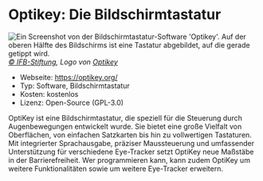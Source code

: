 # Optikey: Die Bildschirmtastatur

![](/optikey.jpg "Ein Screenshot von der Bildschirmtastatur-Software 'Optikey'. Auf der oberen Hälfte des Bildschirms ist eine Tastatur abgebildet, auf die gerade getippt wird.")
*[© IFB-Stiftung](https://ifb-stiftung.de/), Logo von [Optikey](https://www.optikey.org/)*

- Webseite: https://optikey.org/
- Typ: Software, Bildschirmtastatur
- Kosten: kostenlos
- Lizenz: Open-Source (GPL-3.0)

OptiKey ist eine Bildschirmtastatur, die speziell für die Steuerung durch Augenbewegungen entwickelt wurde. Sie bietet eine große Vielfalt von Oberflächen, von einfachen Satzkarten bis hin zu vollwertigen Tastaturen. Mit integrierter Sprachausgabe, präziser Maussteuerung und umfassender Unterstützung für verschiedene Eye-Tracker setzt OptiKey neue Maßstäbe in der Barrierefreiheit. Wer programmieren kann, kann zudem OptiKey um weitere Funktionalitäten sowie um weitere Eye-Tracker erweitern.
